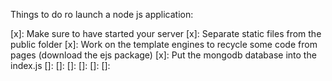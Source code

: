 Things to do ro launch a node js application:

[x]: Make sure to have started your server
[x]: Separate static files from the public folder
[x]: Work on the template engines to recycle some code from pages (download the ejs package) 
[x]: Put the mongodb database into the index.js 
[]:
[]:
[]:
[]:
[]:
[]: